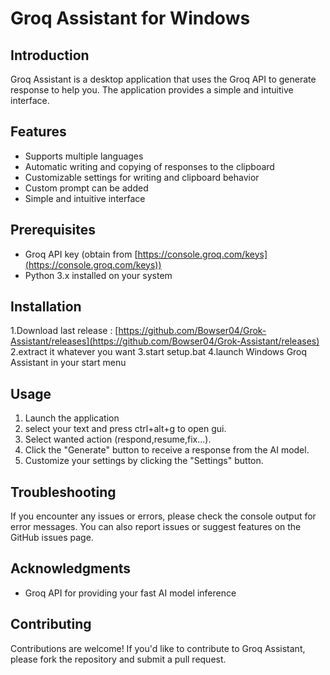 **Groq Assistant for Windows**
=====================

**Introduction**
---------------

Groq Assistant is a desktop application that uses the Groq API to generate response to help you.
The application provides a simple and intuitive interface.

**Features**
------------

* Supports multiple languages
* Automatic writing and copying of responses to the clipboard
* Customizable settings for writing and clipboard behavior
* Custom prompt can be added
* Simple and intuitive interface

**Prerequisites**
-------------------

* Groq API key (obtain from [https://console.groq.com/keys](https://console.groq.com/keys))
* Python 3.x installed on your system

**Installation**
-------------------
1.Download last release : [https://github.com/Bowser04/Grok-Assistant/releases](https://github.com/Bowser04/Grok-Assistant/releases)
2.extract it whatever you want
3.start setup.bat
4.launch Windows Groq Assistant in your start menu


**Usage**
-----

1. Launch the application
2. select your text and press ctrl+alt+g to open gui.
3. Select wanted action (respond,resume,fix...).
4. Click the "Generate" button to receive a response from the AI model.
5. Customize your settings by clicking the "Settings" button.

**Troubleshooting**
-------------------

If you encounter any issues or errors, please check the console output for error messages. You can also report issues or suggest features on the GitHub issues page.


**Acknowledgments**
-------------------
* Groq API for providing your fast AI model inference


**Contributing**
--------------

Contributions are welcome! If you'd like to contribute to Groq Assistant, please fork the repository and submit a pull request.
